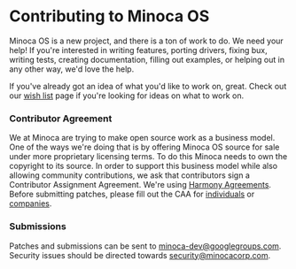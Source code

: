 # Contributing to Minoca OS

Minoca OS is a new project, and there is a ton of work to do. We need your help! If you're interested in writing features, porting drivers, fixing bux, writing tests, creating documentation, filling out examples, or helping out in any other way, we'd love the help.

If you've already got an idea of what you'd like to work on, great. Check out our [wish list](https://github.com/minoca/os/WISHLIST.md) page if you're looking for ideas on what to work on.

### Contributor Agreement

We at Minoca are trying to make open source work as a business model. One of the ways we're doing that is by offering Minoca OS source for sale under more proprietary licensing terms. To do this Minoca needs to own the copyright to its source. In order to support this business model while also allowing community contributions, we ask that contributors sign a Contributor Assignment Agreement. We're using [Harmony Agreements](http://harmonyagreements.org/). Before submitting patches, please fill out the CAA for [individuals](https://www.minocacorp.com/ca/individual/) or [companies](https://www.minocacorp.com/ca/entity/).

### Submissions
Patches and submissions can be sent to minoca-dev@googlegroups.com. Security issues should be directed towards security@minocacorp.com.
